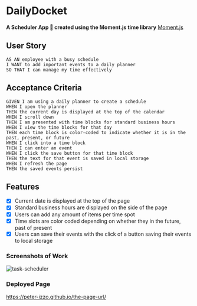 # DailyDocket

**A Scheduler App :calendar: created using the Moment.js time library**
[Moment.js](https://momentjs.com/)

## User Story

```
AS AN employee with a busy schedule
I WANT to add important events to a daily planner
SO THAT I can manage my time effectively
```


## Acceptance Criteria

```
GIVEN I am using a daily planner to create a schedule
WHEN I open the planner
THEN the current day is displayed at the top of the calendar
WHEN I scroll down
THEN I am presented with time blocks for standard business hours
WHEN I view the time blocks for that day
THEN each time block is color-coded to indicate whether it is in the past, present, or future
WHEN I click into a time block
THEN I can enter an event
WHEN I click the save button for that time block
THEN the text for that event is saved in local storage
WHEN I refresh the page
THEN the saved events persist
```

## Features

- [x] Current date is displayed at the top of the page
- [x] Standard business hours are displayed on the side of the page
- [x] Users can add any amount of items per time spot
- [x] Time slots are color coded depending on whether they in the future, past of present
- [x] Users can save their events with the click of a button saving their events to local storage

### Screenshots of Work

![task-scheduler](./Assets/screenshot.png)

### Deployed Page

https://peter-izzo.github.io/the-page-url/
